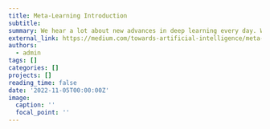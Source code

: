 ```yaml
---
title: Meta-Learning Introduction
subtitle: 
summary: We hear a lot about new advances in deep learning every day. We want to make our models better and better with the minimum risk of choosing appropriate base learners in a safe decision-making process. This article is a brief introduction to meta-learning. There is no doubt that working on sequential datasets such as time series, natural language, etc. demands a huge work with a high level of uncertainties caused by external sources. Meta-learning is learning to learn where we use it to learn better learning algorithms, for example, parameter initialization, optimization strategy, network architecture, etc. In recent years, we’ve seen a rise in interest in meta-learning because it tries to improve its algorithm of learning.
external_link: https://medium.com/towards-artificial-intelligence/meta-learning-introduction-569bd144ee65
authors:
  - admin
tags: []
categories: []
projects: []
reading_time: false
date: '2022-11-05T00:00:00Z'
image:
  caption: ''
  focal_point: ''
---
```

